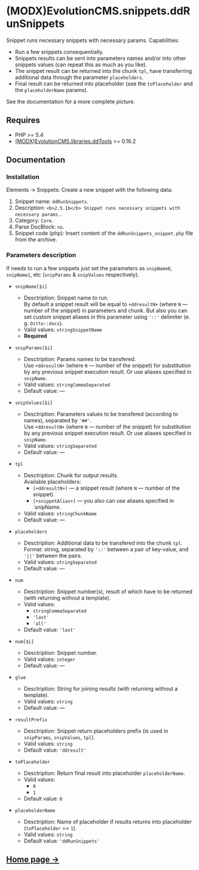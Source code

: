 # (MODX)EvolutionCMS.snippets.ddRunSnippets

Snippet runs necessary snippets with necessary params. Capabilities:

* Run a few snippets consequentially.
* Snippets results can be sent into parameters names and/or into other snippets values (can repeat this as much as you like).
* The snippet result can be returned into the chunk `tpl`, have transferring additional data through the parameter `placeholders`.
* Final result can be returned into placeholder (see the `toPlaceholder` and the `placeholderName` params).

See the documentation for a more complete picture.


## Requires

* PHP >= 5.4
* [(MODX)EvolutionCMS.libraries.ddTools](https://code.divandesign.biz/modx/ddtools) >= 0.16.2


## Documentation


### Installation

Elements → Snippets: Create a new snippet with the following data:

1. Snippet name: `ddRunSnippets`.
2. Description: `<b>2.5.1b</b> Snippet runs necessary snippets with necessary params.`.
3. Category: `Core`.
4. Parse DocBlock: `no`.
5. Snippet code (php): Insert content of the `ddRunSnippets_snippet.php` file from the archive.


### Parameters description

If needs to run a few snippets just set the parameters as `snipName0`, `snipName1`, etc (`snipParams` & `snipValues` respectively).

* `snipName[$i]`
	* Desctription: Snippet name to run.  
		By default a snippet result will be equal to `+ddresultN+` (where `N` — number of the snippet) in parameters and chunk.
		But also you can set custom snippet aliases in this parameter using `'::'` delimiter (e. g. `Ditto::docs`).
	* Valid values: `stringSnippetName`
	* **Required**
	
* `snipParams[$i]`
	* Desctription: Params names to be transfered.  
		Use `+ddresultN+` (where `N` — number of the snippet) for substitution by any previous snippet execution result.
		Or use aliases specified in `snipName`.
	* Valid values: `stringCommaSeparated`
	* Default value: —
	
* `snipValues[$i]`
	* Desctription: Parameters values to be transfered (according to names), separated by `'##'`.  
		Use `+ddresultN+` (where `N` — number of the snippet) for substitution by any previous snippet execution result.
		Or use aliases specified in `snipName`.
	* Valid values: `stringSeparated`
	* Default value: —
	
* `tpl`
	* Desctription: Chunk for output results.  
		Available placeholders:
		* `[+ddresultN+]` — a snippet result (where `N` — number of the snippet).
		* `[+snippetAlias+]` — you also can use aliases specified in `snipName.
	* Valid values: `stringChunkName`
	* Default value: —
	
* `placeholders`
	* Desctription: Additional data to be transfered into the chunk `tpl`.  
		Format: string, separated by `'::'` between a pair of key-value, and `'||'` between the pairs.
	* Valid values: `stringSeparated`
	* Default value: —
	
* `num`
	* Desctription: Snippet number(s), result of which have to be returned (with returning without a template).
	* Valid values:
		* `stringCommaSeparated`
		* `'last'`
		* `'all'`
	* Default value: `'last'`
	
* `num[$i]`
	* Desctription: Snippet number.
	* Valid values: `integer`
	* Default value: —
	
* `glue`
	* Desctription: String for joining results (with returning without a template).
	* Valid values: `string`
	* Default value: —
	
* `resultPrefix`
	* Desctription: Snippet return placeholders prefix (is used in `snipParams`, `snipValues`, `tpl`).
	* Valid values: `string`
	* Default value: `'ddresult'`
	
* `toPlaceholder`
	* Desctription: Return final result into placeholder `placeholderName`.
	* Valid values:
		* `0`
		* `1`
	* Default value: `0`
	
* `placeholderName`
	* Desctription: Name of placeholder if results returns into placeholder (`toPlaceholder` == `1`).
	* Valid values: `string`
	* Default value: `'ddRunSnippets'`


## [Home page →](https://code.divandesign.biz/modx/ddrunsnippets)


<link rel="stylesheet" type="text/css" href="https://DivanDesign.ru/assets/files/ddMarkdown.css" />